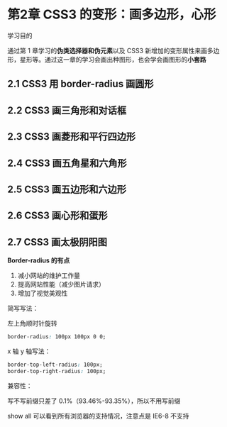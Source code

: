 # 第2章 CSS3 的变形：画多边形，心形

学习目的

通过第 1 章学习的**伪类选择器和伪元素**以及 CSS3 新增加的变形属性来画多边形，星形等。通过这一章的学习会画出种图形，也会学会画图形的**小套路**

## 2.1 CSS3 用 border-radius 画圆形

## 2.2 CSS3 画三角形和对话框

## 2.3 CSS3 画菱形和平行四边形

## 2.4 CSS3 画五角星和六角形

## 2.5 CSS3 画五边形和六边形

## 2.6 CSS3 画心形和蛋形

## 2.7 CSS3 画太极阴阳图

**Border-radius 的有点**

1. 减小网站的维护工作量
2. 提高网站性能（减少图片请求）
3. 增加了视觉美观性

简写写法：

左上角顺时针旋转

```css
border-radius: 100px 100px 0 0;
```

x 轴 y 轴写法：

```css
border-top-left-radius: 100px;
border-top-right-radius: 100px;
```

兼容性：

写不写前缀只差了 0.1%（93.46%-93.35%），所以不用写前缀

show all 可以看到所有浏览器的支持情况，注意点是 IE6-8 不支持
